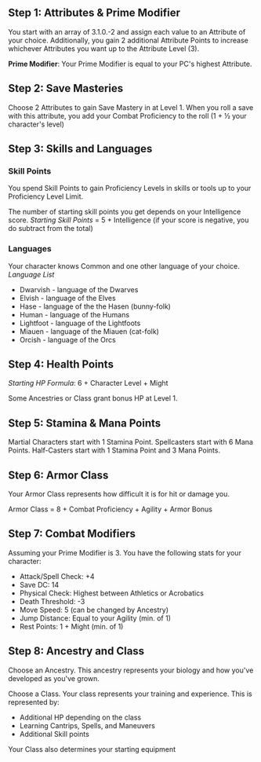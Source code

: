 ## Step 1: Attributes & Prime Modifier

You start with an array of 3.1.0.-2 and assign each value to an Attribute of your choice. Additionally, you gain 2 additional Attribute Points to increase whichever Attributes you want up to the Attribute Level (3).

**Prime Modifier**: Your Prime Modifier is equal to your PC's highest Attribute. 

## Step 2: Save Masteries
Choose 2 Attributes to gain Save Mastery in at Level 1. When you roll a save with this attribute, you add your Combat Proficiency to the roll (1 + ½ your character's level)

## Step 3: Skills and Languages
### Skill Points
You spend Skill Points to gain Proficiency Levels in skills or tools up to your Proficiency Level Limit.

The number of starting skill points you get depends on your Intelligence score.
*Starting Skill Points* = 5 + Intelligence (if your score is negative, you do subtract from the total)

### Languages
Your character knows Common and one other language of your choice.
*Language List*
- Dwarvish - language of the Dwarves
- Elvish - language of the Elves
- Hase - language of the the Hasen (bunny-folk) 
- Human - language of the Humans
- Lightfoot - language of the Lightfoots
- Miauen - language of the Miauen (cat-folk)
- Orcish - language of the Orcs

## Step 4: Health Points

*Starting HP Formula*: 6 + Character Level + Might

Some Ancestries or Class grant bonus HP at Level 1.

## Step 5: Stamina & Mana Points
Martial Characters start with 1 Stamina Point. Spellcasters start with 6 Mana Points. Half-Casters start with 1 Stamina Point and 3 Mana Points.

## Step 6: Armor Class
Your Armor Class represents how difficult it is for hit or damage you. 

Armor Class = 8 + Combat Proficiency + Agility + Armor Bonus

## Step 7: Combat Modifiers
Assuming your Prime Modifier is 3. You have the following stats for your character:
- Attack/Spell Check: +4
- Save DC: 14
- Physical Check: Highest between Athletics or Acrobatics
- Death Threshold: -3
- Move Speed: 5 (can be changed by Ancestry)
- Jump Distance: Equal to your Agility (min. of 1)
- Rest Points: 1 + Might (min. of 1)

## Step 8: Ancestry and Class
Choose an Ancestry. This ancestry represents your biology and how you've developed as you've grown. 

Choose a Class. Your class represents your training and experience. This is represented by:
- Additional HP depending on the class
- Learning Cantrips, Spells, and Maneuvers
- Additional Skill points

Your Class also determines your starting equipment